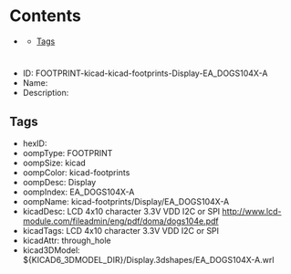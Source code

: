 



Contents
========

* [](#)
	* [Tags](#tags)

# 

- ID: FOOTPRINT-kicad-kicad-footprints-Display-EA_DOGS104X-A
- Name: 
- Description: 

## Tags

- hexID: 
- oompType: FOOTPRINT
- oompSize: kicad
- oompColor: kicad-footprints
- oompDesc: Display
- oompIndex: EA_DOGS104X-A
- oompName: kicad-footprints/Display/EA_DOGS104X-A
- kicadDesc: LCD 4x10 character 3.3V VDD I2C or SPI http://www.lcd-module.com/fileadmin/eng/pdf/doma/dogs104e.pdf
- kicadTags: LCD 4x10 character 3.3V VDD I2C or SPI
- kicadAttr: through_hole
- kicad3DModel: ${KICAD6_3DMODEL_DIR}/Display.3dshapes/EA_DOGS104X-A.wrl
